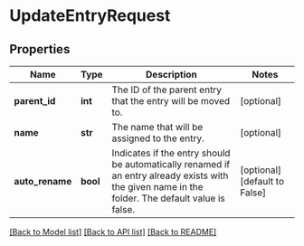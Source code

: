 # UpdateEntryRequest

## Properties
Name | Type | Description | Notes
------------ | ------------- | ------------- | -------------
**parent_id** | **int** | The ID of the parent entry that the entry will be moved to. | [optional] 
**name** | **str** | The name that will be assigned to the entry. | [optional] 
**auto_rename** | **bool** | Indicates if the entry should be automatically renamed if an entry already exists with the given name in the folder. The default value is false. | [optional] [default to False]

[[Back to Model list]](../README.md#documentation-for-models) [[Back to API list]](../README.md#documentation-for-api-endpoints) [[Back to README]](../README.md)

